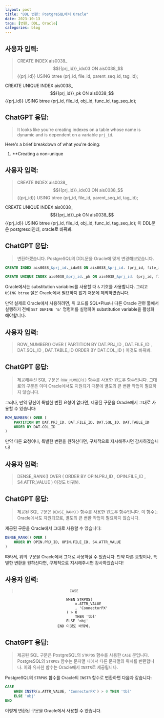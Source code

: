 ```yaml
---
layout: post
title: "DDL 변환: PostgreSQL에서 Oracle"
date: 2023-10-13
tags: [변환, DDL, Oracle]
categories: blog
---
```


## 사용자 입력:
> CREATE INDEX ais0038_$${{prj_id}}_idx03 ON ais0038_$${{prj_id}} USING btree (prj_id, file_id, parent_seq_id, tag_id);

CREATE UNIQUE INDEX ais0038_$${{prj_id}}_pk ON ais0038_$${{prj_id}} USING btree (prj_id, file_id, obj_id, func_id, tag_seq_id);

## ChatGPT 응답:
> It looks like you're creating indexes on a table whose name is dynamic and is dependent on a variable `prj_id`. 

Here's a brief breakdown of what you're doing:

1. **Creating a non-unique

## 사용자 입력:
> CREATE INDEX ais0038_$${{prj_id}}_idx03 ON ais0038_$${{prj_id}} USING btree (prj_id, file_id, parent_seq_id, tag_id);

CREATE UNIQUE INDEX ais0038_$${{prj_id}}_pk ON ais0038_$${{prj_id}} USING btree (prj_id, file_id, obj_id, func_id, tag_seq_id);  이 DDL문은 postgresql인데, oracle로 바꿔봐.

## ChatGPT 응답:
> 변환하겠습니다. PostgreSQL의 DDL문을 Oracle에 맞게 변경해보았습니다.

```sql
CREATE INDEX ais0038_&prj_id._idx03 ON ais0038_&prj_id. (prj_id, file_id, parent_seq_id, tag_id);

CREATE UNIQUE INDEX ais0038_&prj_id._pk ON ais0038_&prj_id. (prj_id, file_id, obj_id, func_id, tag_seq_id);
```

Oracle에서는 substitution variables를 사용할 때 `&` 기호를 사용합니다. 그리고 `USING btree` 절은 Oracle에서 필요하지 않기 때문에 제외하였습니다. 

만약 실제로 Oracle에서 사용하려면, 위 코드를 SQL*Plus나 다른 Oracle 관련 툴에서 실행하기 전에 `SET DEFINE '&'` 명령어를 실행하여 substitution variable을 활성화 해야합니다.

## 사용자 입력:
> ROW_NUMBER() OVER (
                PARTITION BY DAT.PRJ_ID
                , DAT.FILE_ID
                , DAT.SQL_ID
                , DAT.TABLE_ID
            ORDER BY
                DAT.COL_ID
            ) 이것도 바꿔봐.

## ChatGPT 응답:
> 제공해주신 SQL 구문은 `ROW_NUMBER()` 함수를 사용한 윈도우 함수입니다. 그대로의 구문은 이미 Oracle에서도 지원되기 때문에 별도의 큰 변환 작업이 필요하지 않습니다.

그러나, 만약 당신이 특별한 변환 요청이 없다면, 제공된 구문을 Oracle에서 그대로 사용할 수 있습니다:

```sql
ROW_NUMBER() OVER (
    PARTITION BY DAT.PRJ_ID, DAT.FILE_ID, DAT.SQL_ID, DAT.TABLE_ID
    ORDER BY DAT.COL_ID
)
```

만약 다른 요청이나, 특별한 변환을 원하신다면, 구체적으로 지시해주시면 감사하겠습니다!

## 사용자 입력:
> DENSE_RANK() OVER (
                    ORDER BY
                        OPIN.PRJ_ID
                        , OPIN.FILE_ID
                        , S4.ATTR_VALUE
                    ) 이것도 바꿔봐.

## ChatGPT 응답:
> 제공된 SQL 구문은 `DENSE_RANK()` 함수를 사용한 윈도우 함수입니다. 이 함수는 Oracle에서도 지원되므로, 별도의 큰 변환 작업이 필요하지 않습니다.

제공된 구문을 Oracle에서 그대로 사용할 수 있습니다:

```sql
DENSE_RANK() OVER (
    ORDER BY OPIN.PRJ_ID, OPIN.FILE_ID, S4.ATTR_VALUE
)
```

따라서, 위의 구문을 Oracle에서 그대로 사용하실 수 있습니다. 만약 다른 요청이나, 특별한 변환을 원하신다면, 구체적으로 지시해주시면 감사하겠습니다!

## 사용자 입력:
>                             CASE
                                WHEN STRPOS(
                                    x.ATTR_VALUE
                                    , 'ConnectorPX'
                                ) > 0
                                    THEN 'tbl'
                                ELSE 'obj'
                            END 이것도 바꿔봐.

## ChatGPT 응답:
> 제공된 SQL 구문은 PostgreSQL의 `STRPOS` 함수를 사용한 `CASE` 문입니다. PostgreSQL의 `STRPOS` 함수는 문자열 내에서 다른 문자열의 위치를 반환합니다. 이와 유사한 함수는 Oracle에서 `INSTR`로 제공됩니다.

PostgreSQL의 `STRPOS` 함수를 Oracle의 `INSTR` 함수로 변환하면 다음과 같습니다:

```sql
CASE
    WHEN INSTR(x.ATTR_VALUE, 'ConnectorPX') > 0 THEN 'tbl'
    ELSE 'obj'
END
```

이렇게 변환된 구문을 Oracle에서 사용할 수 있습니다.

